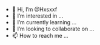 - 👋 Hi, I’m @Hxsxxf
- 👀 I’m interested in ...
- 🌱 I’m currently learning ...
- 💞️ I’m looking to collaborate on ...
- 📫 How to reach me ...

<!---
Hxsxxf/Hxsxxf is a ✨ special ✨ repository because its `README.md` (this file) appears on your GitHub profile.
You can click the Preview link to take a look at your changes.
--->
